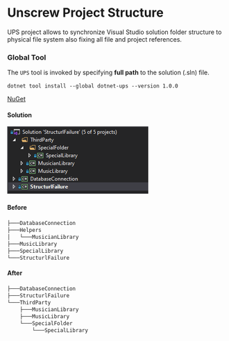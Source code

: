 # Unscrew Project Structure

UPS project allows to synchronize Visual Studio solution folder structure to physical file system also fixing all file and project references.

### Global Tool

The `UPS` tool is invoked by specifying **full path** to the solution (.sln) file.

```
dotnet tool install --global dotnet-ups --version 1.0.0
```

[NuGet](https://www.nuget.org/packages/dotnet-ups)

#### Solution
![Solution view](https://github.com/floatas/UPS/blob/master/Content/SlnView.PNG?raw=true "Solution view")

#### Before
```
├───DatabaseConnection
├───Helpers
│   └───MusicianLibrary
├───MusicLibrary
├───SpecialLibrary
└───StructurlFailure
```

#### After
```
├───DatabaseConnection
├───StructurlFailure
└───ThirdParty
    ├───MusicianLibrary
    ├───MusicLibrary
    └───SpecialFolder
        └───SpecialLibrary
```

